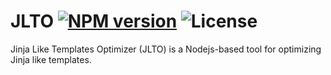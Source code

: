 # JLTO [![NPM version](https://badge.fury.io/js/jlto.svg)](https://npmjs.org/package/jlto) ![License](https://img.shields.io/npm/l/jlto.svg)
Jinja Like Templates Optimizer (JLTO) is a Nodejs-based tool for optimizing Jinja like templates.
